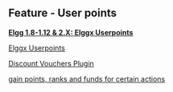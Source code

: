 ## Feature - User points 
**[Elgg 1.8-1.12 & 2.X: Elggx Userpoints](https://elgg.org/plugins/813379)**

[Elggx Userpoints](https://elgg.org/plugins/385111)

[Discount Vouchers Plugin](https://elgg.org/plugins/1197146)

[gain points, ranks and funds for certain actions](https://elgg.org/plugins/384905)
